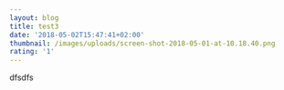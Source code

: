 ```yaml
---
layout: blog
title: test3
date: '2018-05-02T15:47:41+02:00'
thumbnail: /images/uploads/screen-shot-2018-05-01-at-10.18.40.png
rating: '1'
---
```

dfsdfs
